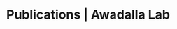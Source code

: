 ---
title: Publications | Awadalla Lab
permalink: /publications/
published: false
isPublic_b: true

publicationType_txt: journal
title_txt: "De novo mutations in the gene encoding the synaptic scaffolding protein SHANK3 in patients ascertained for schizophrenia."
pmid_tl: 20385823
publishDate_tdt: "2010-04-27T07:23:33.000Z"
journalTitle_txt: "Proceedings of the National Academy of Sciences of the United States of America"
volume_tl: 107
issue_tl: 17
doi_txt: "10.1073/pnas.0906232107"
authors_list: 
  - author_txt: "Gauthier J"
  - author_txt: "Champagne N"
  - author_txt: "Lafrenière RG"
  - author_txt: "Xiong L"
  - author_txt: "Spiegelman D"
  - author_txt: "Brustein E"
  - author_txt: "Lapointe M"
  - author_txt: "Peng H"
  - author_txt: "Côté M"
  - author_txt: "Noreau A"
  - author_txt: "Hamdan FF"
  - author_txt: "Addington AM"
  - author_txt: "Rapoport JL"
  - author_txt: "Delisi LE"
  - author_txt: "Krebs MO"
  - author_txt: "Joober R"
  - author_txt: "Fathalli F"
  - author_txt: "Mouaffak F"
  - author_txt: "Haghighi AP"
  - author_txt: "Néri C"
  - author_txt: "Dubé MP"
  - author_txt: "Samuels ME"
  - author_txt: "Marineau C"
  - author_txt: "Stone EA"
  - author_txt: "Awadalla P"
  - author_txt: "Barker PA"
  - author_txt: "Carbonetto S"
  - author_txt: "Drapeau P"
  - author_txt: "Rouleau GA"
  - author_txt: "S2D Team."
---